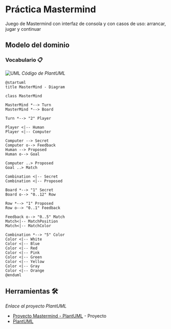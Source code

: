 # Práctica Mastermind
Juego de Mastermind con interfaz de consola y con casos de uso: arrancar, jugar y continuar
## Modelo del dominio
### Vocabulario 📋
![UML](http://www.plantuml.com/plantuml/png/POzFQ_Cm38Vl-XGcnnSItXPs6wEqOzsbB7I3iQEQYDRKiOh_K0hxy8lj1ZlRHRKUFVr5Mbc7nlb1WPDEaTYXTMHsKlUY5iyIZmO7W4wXjSKCeF3-rVMJ-F16_u5hHZEwOPP0jQn4g_161Y3zYiVlkXQlVa0z8niUBju5Rtg94F1EdI6N6GVuGjGVi3j3Z8bUQ_Z2blg4ahPbL4LSqnHQc4MoGzUTedMG6fradVR97vxnd03nsFkPYshwGw8SwV-cMImhiUShm5YoEuL4cjqgNmRJAuyVglkoiOPbKj-obM6_ttp3YityihJ069HciQQpFa_IKGdMoi_wFVLbsqfzBlkj8T8b-2Ab-3fNy5RsRmRraM15klU3-W40)
_Código de PlantUML_

```
@startuml
title MasterMind - Diagram

class MasterMind

MasterMind *--> Turn
MasterMind *--> Board

Turn *--> "2" Player

Player <|-- Human
Player <|-- Computer

Computer --> Secret
Computer o--> Feedback
Human --> Proposed
Human o--> Goal

Computer ..> Proposed
Goal ..> Match

Combination <|-- Secret
Combination <|-- Proposed

Board *--> "1" Secret
Board o--> "0..12" Row

Row *--> "1" Proposed
Row o--> "0..1" Feedback

Feedback o--> "0..5" Match
Match<|-- MatchPosition
Match<|-- MatchColor

Combination *--> "5" Color
Color <|-- White
Color <|-- Blue
Color <|-- Red
Color <|-- Pink
Color <|-- Green
Color <|-- Yellow
Color <|-- Gray
Color <|-- Orange
@enduml
```
## Herramientas 🛠️

_Enlace al proyecto PlantUML_

* [Proyecto Mastermind - PlantUML](http://www.plantuml.com/plantuml/uml/POzFQ_Cm38Vl-XGcnnSItXPs6wEqOzsbB7I3iQEQYDRKiOh_K0hxy8lj1ZlRHRKUFVr5Mbc7nlb1WPDEaTYXTMHsKlUY5iyIZmO7W4wXjSKCeF3-rVMJ-F16_u5hHZEwOPP0jQn4g_161Y3zYiVlkXQlVa0z8niUBju5Rtg94F1EdI6N6GVuGjGVi3j3Z8bUQ_Z2blg4ahPbL4LSqnHQc4MoGzUTedMG6fradVR97vxnd03nsFkPYshwGw8SwV-cMImhiUShm5YoEuL4cjqgNmRJAuyVglkoiOPbKj-obM6_ttp3YityihJ069HciQQpFa_IKGdMoi_wFVLbsqfzBlkj8T8b-2Ab-3fNy5RsRmRraM15klU3-W40) - Proyecto
* [PlantUML](https://plantuml.com/)
